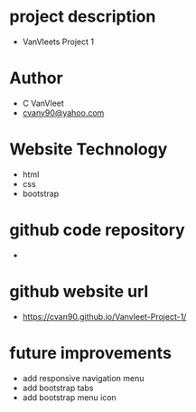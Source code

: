 # project description 
- VanVleets Project 1
# Author
- C VanVleet
- cvanv90@yahoo.com
# Website Technology 
- html 
- css 
- bootstrap 
# github code repository
- 
# github website url 
- https://cvan90.github.io/Vanvleet-Project-1/
# future improvements 
- add responsive navigation menu 
- add bootstrap tabs 
- add bootstrap menu icon
